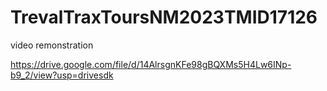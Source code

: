 # TrevalTraxToursNM2023TMID17126

video remonstration

https://drive.google.com/file/d/14AlrsgnKFe98gBQXMs5H4Lw6INp-b9_2/view?usp=drivesdk
